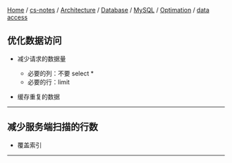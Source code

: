 [Home](https://mengxianbin.github.io) /
[cs-notes](https://mengxianbin.github.io/cs-notes/site) /
[Architecture](https://mengxianbin.github.io/cs-notes/site/Architecture) /
[Database](https://mengxianbin.github.io/cs-notes/site/Architecture/Database) /
[MySQL](https://mengxianbin.github.io/cs-notes/site/Architecture/Database/MySQL) /
[Optimation](https://mengxianbin.github.io/cs-notes/site/Architecture/Database/MySQL/Optimation) /
[data access](https://mengxianbin.github.io/cs-notes/site/Architecture/Database/MySQL/Optimation/data%20access)

## 优化数据访问

* 减少请求的数据量
    * 必要的列：不要 select *
    * 必要的行：limit

* 缓存重复的数据

---

## 减少服务端扫描的行数

* 覆盖索引

---
